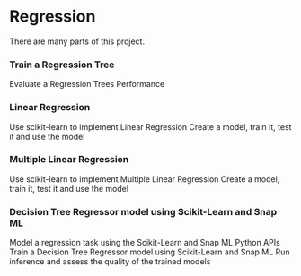 # Regression
There are many parts of this project. 

### Train a Regression Tree
Evaluate a Regression Trees Performance

### Linear Regression
Use scikit-learn to implement Linear Regression
Create a model, train it, test it and use the model

### Multiple Linear Regression
Use scikit-learn to implement Multiple Linear Regression
Create a model, train it, test it and use the model

### Decision Tree Regressor model using Scikit-Learn and Snap ML
Model a regression task using the Scikit-Learn and Snap ML Python APIs
Train a Decision Tree Regressor model using Scikit-Learn and Snap ML
Run inference and assess the quality of the trained models



